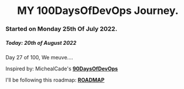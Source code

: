<h1 align=center>
  MY 100DaysOfDevOps Journey.
</h1>

### Started on Monday 25th Of July 2022.
##### Today: 20th of August 2022

Day 27 of 100, We meuve....

Inspired by: MichealCade's [**90DaysOfDevOps**](https://github.com/MichaelCade/90DaysOfDevOps)

I'll be following this roadmap: [**ROADMAP**](https://devopslearning.medium.com/100-days-of-devops-day-100-thanks-everyone-and-happy-learning-f014f0aad490)


